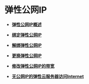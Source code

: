 # 弹性公网IP<a name="ZH-CN_TOPIC_0140313883"></a>

-   **[弹性公网IP概述](弹性公网IP概述.md)**  

-   **[绑定弹性公网IP](绑定弹性公网IP.md)**  

-   **[解绑弹性公网IP](解绑弹性公网IP.md)**  

-   **[更换弹性公网IP](更换弹性公网IP.md)**  

-   **[修改弹性公网IP的带宽](修改弹性公网IP的带宽.md)**  

-   **[无公网IP的弹性云服务器访问Internet](无公网IP的弹性云服务器访问Internet.md)**  


